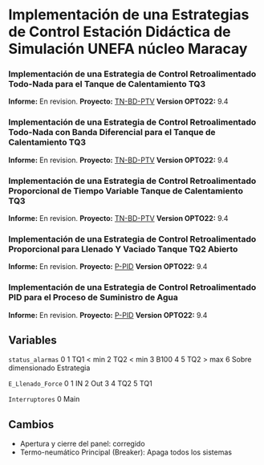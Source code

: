 # Implementación de una Estrategias de Control Estación Didáctica de Simulación UNEFA núcleo Maracay

### Implementación de una Estrategia de Control Retroalimentado Todo-Nada para el Tanque de Calentamiento TQ3

**Informe:** En revision.
**Proyecto:** [TN-BD-PTV](./TN-BD-PTV)
**Version OPTO22:**  9.4

### Implementación de una Estrategia de Control Retroalimentado Todo-Nada con Banda Diferencial para el Tanque de Calentamiento TQ3

**Informe:** En revision.
**Proyecto:** [TN-BD-PTV](./TN-BD-PTV)
**Version OPTO22:**  9.4

### Implementación de una Estrategia de Control Retroalimentado Proporcional de Tiempo Variable Tanque de Calentamiento TQ3

**Informe:** En revision.
**Proyecto:** [TN-BD-PTV](./TN-BD-PTV)
**Version OPTO22:**  9.4

### Implementación de una Estrategia de Control Retroalimentado Proporcional para Llenado Y Vaciado Tanque TQ2 Abierto

**Informe:** En revision.
**Proyecto:** [P-PID](./P-PID/)
**Version OPTO22:**  9.4

### Implementación de una Estrategia de Control Retroalimentado PID para el Proceso de Suministro de Agua

**Informe:** En revision.
**Proyecto:** [P-PID](./P-PID/)
**Version OPTO22:**  9.4

## Variables

`status_alarmas`
0
1 TQ1 < min
2 TQ2 < min
3 B100
4
5 TQ2 > max
6 Sobre dimensionado Estrategia

`E_Llenado_Force`
0 
1 IN
2 Out
3
4 TQ2
5 TQ1

`Interruptores`
0 Main

## Cambios

* Apertura y cierre del panel: corregido
* Termo-neumático Principal (Breaker): Apaga todos los sistemas